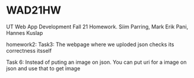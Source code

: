 # WAD21HW
UT Web App Development Fall 21 Homework. Siim Parring, Mark Erik Pani, Hannes Kuslap

homework2: 
Task3: The webpage where we uploded json checks its correctness itsself

Task 6: Instead of puting an image on json. You can put uri for a image on json and use that to get image
